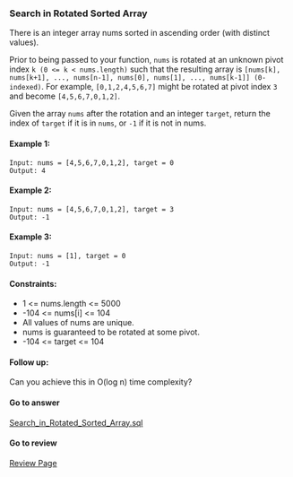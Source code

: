### Search in Rotated Sorted Array

There is an integer array nums sorted in ascending order (with distinct values).

Prior to being passed to your function, `nums` is rotated at an unknown pivot index `k (0 <= k < nums.length)` such that the resulting array is `[nums[k], nums[k+1], ..., nums[n-1], nums[0], nums[1], ..., nums[k-1]] (0-indexed)`. For example, `[0,1,2,4,5,6,7]` might be rotated at pivot index `3` and become `[4,5,6,7,0,1,2]`.

Given the array `nums` after the rotation and an integer `target`, return the index of `target` if it is in `nums`, or `-1` if it is not in nums.

#### Example 1:

```
Input: nums = [4,5,6,7,0,1,2], target = 0
Output: 4
```

#### Example 2:

```
Input: nums = [4,5,6,7,0,1,2], target = 3
Output: -1
```

#### Example 3:

```
Input: nums = [1], target = 0
Output: -1
``` 

#### Constraints:

* 1 <= nums.length <= 5000
* -104 <= nums[i] <= 104
* All values of nums are unique.
* nums is guaranteed to be rotated at some pivot.
* -104 <= target <= 104
 

#### Follow up:

Can you achieve this in O(log n) time complexity?

####  Go to answer

[Search_in_Rotated_Sorted_Array.sql](https://github.com/Kelv1nYu/LeetCode_Practices/blob/master/Code/Search_in_Rotated_Sorted_Array.py)

#### Go to review

[Review Page](https://github.com/Kelv1nYu/LeetCode_Practices/blob/master/Review/Python3/Search_in_Rotated_Sorted_Array.md)